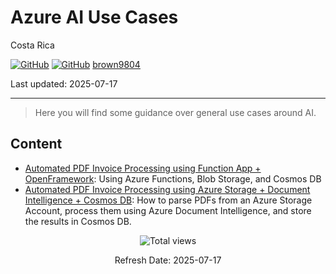 # Azure AI Use Cases 

Costa Rica

[![GitHub](https://badgen.net/badge/icon/github?icon=github&label)](https://github.com) 
[![GitHub](https://img.shields.io/badge/--181717?logo=github&logoColor=ffffff)](https://github.com/)
[brown9804](https://github.com/brown9804)

Last updated: 2025-07-17

----------

> Here you will find some guidance over general use cases around AI.

## Content 

- [Automated PDF Invoice Processing using Function App + OpenFramework](https://github.com/MicrosoftCloudEssentials-LearningHub/PDF-Processing-Fapp-OpenFramework/): Using Azure Functions, Blob Storage, and Cosmos DB
- [Automated PDF Invoice Processing using Azure Storage + Document Intelligence + Cosmos DB](https://github.com/MicrosoftCloudEssentials-LearningHub/PDF-Processing-Fapp-DocIntelligence/tree/main): How to parse PDFs from an Azure Storage Account, process them using Azure Document Intelligence, and store the results in Cosmos DB.

<!-- START BADGE -->
<div align="center">
  <img src="https://img.shields.io/badge/Total%20views-366-limegreen" alt="Total views">
  <p>Refresh Date: 2025-07-17</p>
</div>
<!-- END BADGE -->
